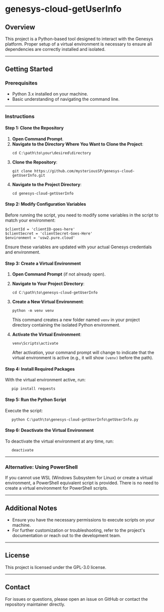 # genesys-cloud-getUserInfo

## Overview
This project is a Python-based tool designed to interact with the Genesys platform. Proper setup of a virtual environment is necessary to ensure all dependencies are correctly installed and isolated.

---

## Getting Started

### Prerequisites
- Python 3.x installed on your machine.
- Basic understanding of navigating the command line.

---

### Instructions

#### Step 1: Clone the Repository
1. **Open Command Prompt**.
2. **Navigate to the Directory Where You Want to Clone the Project**:
   ```
   cd C:\path\to\your\desired\directory
   ```
3. **Clone the Repository**:
   ```
   git clone https://github.com/mysteriousSP/genesys-cloud-getUserInfo.git
   ```
4. **Navigate to the Project Directory**:
   ```
   cd genesys-cloud-getUserInfo
   ```

#### Step 2: Modify Configuration Variables
Before running the script, you need to modify some variables in the script to match your environment:
   ```
   $clientId = 'clientID-goes-here'
   $clientSecret = 'clientSecret-Goes-Here'
   $environment = 'usw2.pure.cloud'
   ```
   Ensure these variables are updated with your actual Genesys credentials and environment.

#### Step 3: Create a Virtual Environment
1. **Open Command Prompt** (if not already open).
2. **Navigate to Your Project Directory**:
   ```
   cd C:\path\to\genesys-cloud-getUserInfo
   ```
3. **Create a New Virtual Environment**:
   ```
   python -m venv venv
   ```
   This command creates a new folder named `venv` in your project directory containing the isolated Python environment.

4. **Activate the Virtual Environment**:
   ```
   venv\Scripts\activate
   ```
   After activation, your command prompt will change to indicate that the virtual environment is active (e.g., it will show `(venv)` before the path).

#### Step 4: Install Required Packages
With the virtual environment active, run:
```
   pip install requests
```

#### Step 5: Run the Python Script
Execute the script:
```
   python C:\path\to\genesys-cloud-getUserInfo\getUserInfo.py
```

#### Step 6: Deactivate the Virtual Environment
To deactivate the virtual environment at any time, run:
``` 
   deactivate
```

---

### Alternative: Using PowerShell
If you cannot use WSL (Windows Subsystem for Linux) or create a virtual environment, a PowerShell equivalent script is provided. There is no need to create a virtual environment for PowerShell scripts.

---

## Additional Notes
- Ensure you have the necessary permissions to execute scripts on your machine.
- For further customization or troubleshooting, refer to the project's documentation or reach out to the development team.

---

## License
This project is licensed under the GPL-3.0 license.

---


## Contact
For issues or questions, please open an issue on GitHub or contact the repository maintainer directly.
